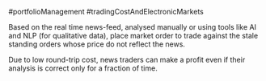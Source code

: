 #portfolioManagement #tradingCostAndElectronicMarkets 

Based on the real time news-feed, analysed manually or using tools like AI and NLP (for qualitative data), place market order to trade against the stale standing orders whose price do not reflect the news. 

Due to low round-trip cost, news traders can make a profit even if their analysis is correct only for a fraction of time. 